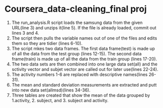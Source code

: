 # Coursera_data-cleaning_final proj
1. The run_analysis.R script loads the samsung data from the given URL(line 3) and unzips it(line 5). If the file is already loaded, commit out lines 3 and 4. 
2. The script then pulls the variable names out of one of the files and edits them so they are tidier (lines 6-10). 
3. The script mkes two data frames.  The first data frame(test) is made up of all the data from the test group (lines 12-15). The second data frame(train) is made up of all the data from the train group (lines 17-20).
4. The two data sets are then combined into one large data set(all) and the sctivity vector and subjet vector are called out for later use(lines 22-24).
5. The activity numbers 1-6 are replaced with descriptive names(lines 26-31).
6. The mean and standard deviation measurements are extracted and putt into new data set(allmsd)(lines 34-36).
7. Three tables are created that show the mean of the data grouped by 1.activity, 2. subject, and 3. subject and activity.
